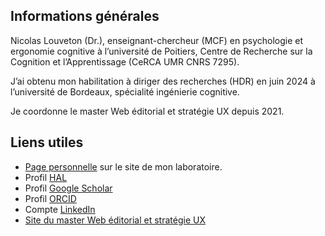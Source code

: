 ## Informations générales

Nicolas Louveton (Dr.), enseignant-chercheur (MCF) en psychologie et ergonomie cognitive à l’université de Poitiers, Centre de Recherche sur la Cognition et l’Apprentissage (CeRCA UMR CNRS 7295).

J’ai obtenu mon habilitation à diriger des recherches (HDR) en juin 2024 à l’université de Bordeaux, spécialité ingénierie cognitive.

Je coordonne le master Web éditorial et stratégie UX depuis 2021.

## Liens utiles

- [Page personnelle](https://cerca.labo.univ-poitiers.fr/membres/nicolas-louveton/) sur le site de mon laboratoire.
- Profil [HAL](https://cv.hal.science/nicolas-louveton)
- Profil [Google Scholar](https://scholar.google.com/citations?user=2898Rz8AAAAJ&hl=fr)
- Profil [ORCID](https://orcid.org/0000-0002-9021-2589)
- Compte [LinkedIn](https://www.linkedin.com/in/nicolas-louveton-83b0a2223)
- [Site du master Web éditorial et stratégie UX](#)
